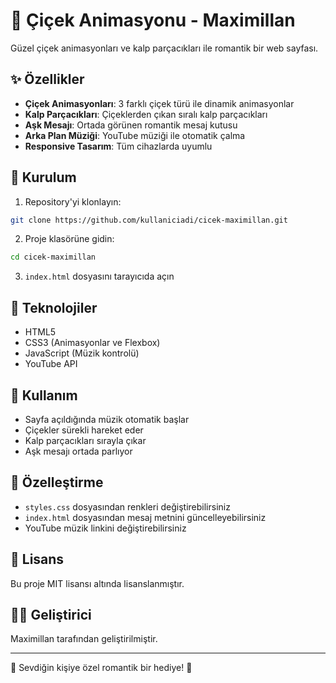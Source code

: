 # 🌸 Çiçek Animasyonu - Maximillan

Güzel çiçek animasyonları ve kalp parçacıkları ile romantik bir web sayfası.

## ✨ Özellikler

- **Çiçek Animasyonları**: 3 farklı çiçek türü ile dinamik animasyonlar
- **Kalp Parçacıkları**: Çiçeklerden çıkan sıralı kalp parçacıkları
- **Aşk Mesajı**: Ortada görünen romantik mesaj kutusu
- **Arka Plan Müziği**: YouTube müziği ile otomatik çalma
- **Responsive Tasarım**: Tüm cihazlarda uyumlu

## 🚀 Kurulum

1. Repository'yi klonlayın:
```bash
git clone https://github.com/kullaniciadi/cicek-maximillan.git
```

2. Proje klasörüne gidin:
```bash
cd cicek-maximillan
```

3. `index.html` dosyasını tarayıcıda açın

## 🎨 Teknolojiler

- HTML5
- CSS3 (Animasyonlar ve Flexbox)
- JavaScript (Müzik kontrolü)
- YouTube API

## 📱 Kullanım

- Sayfa açıldığında müzik otomatik başlar
- Çiçekler sürekli hareket eder
- Kalp parçacıkları sırayla çıkar
- Aşk mesajı ortada parlıyor

## 🌟 Özelleştirme

- `styles.css` dosyasından renkleri değiştirebilirsiniz
- `index.html` dosyasından mesaj metnini güncelleyebilirsiniz
- YouTube müzik linkini değiştirebilirsiniz

## 📄 Lisans

Bu proje MIT lisansı altında lisanslanmıştır.

## 👨‍💻 Geliştirici

Maximillan tarafından geliştirilmiştir.

---

💖 Sevdiğin kişiye özel romantik bir hediye! 💖
